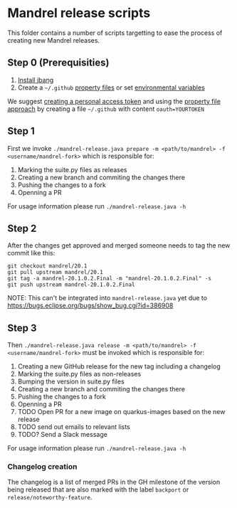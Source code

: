 # Mandrel release scripts

This folder contains a number of scripts targetting to ease the process of
creating new Mandrel releases.

## Step 0 (Prerequisities)

1. [Install jbang](https://github.com/jbangdev/jbang#installation)
2. Create a `~/.github` [property files](https://github-api.kohsuke.org/#Property_file) or set [environmental variables](https://github-api.kohsuke.org/#Environmental_variables)

We suggest [creating a personal access token](https://docs.github.com/en/github/authenticating-to-github/creating-a-personal-access-token) and using the [property file approach](https://github-api.kohsuke.org/#Property_file) by creating a file `~/.github` with content `oauth=YOURTOKEN` 

## Step 1

First we invoke `./mandrel-release.java prepare -m <path/to/mandrel> -f <username/mandrel-fork>` which is responsible for:

1. Marking the suite.py files as releases
2. Creating a new branch and commiting the changes there
3. Pushing the changes to a fork
4. Openning a PR

For usage information please run `./mandrel-release.java -h`

## Step 2

After the changes get approved and merged someone needs to tag the new commit
like this:

```
git checkout mandrel/20.1
git pull upstream mandrel/20.1
git tag -a mandrel-20.1.0.2.Final -m "mandrel-20.1.0.2.Final" -s
git push upstream mandrel-20.1.0.2.Final
```

NOTE: This can't be integrated into `mandrel-release.java` yet due to
https://bugs.eclipse.org/bugs/show_bug.cgi?id=386908

## Step 3

Then `./mandrel-release.java release -m <path/to/mandrel> -f <username/mandrel-fork>` must be invoked which is responsible for:

1. Creating a new GitHub release for the new tag including a changelog
2. Marking the suite.py files as non-releases
3. Bumping the version in suite.py files
4. Creating a new branch and commiting the changes there
5. Pushing the changes to a fork
6. Openning a PR
6. TODO Open PR for a new image on quarkus-images based on the new release
7. TODO send out emails to relevant lists 
8. TODO? Send a Slack message

For usage information please run `./mandrel-release.java -h`

### Changelog creation

The changelog is a list of merged PRs in the GH milestone of the version being
released that are also marked with the label `backport` or
`release/noteworthy-feature`.

